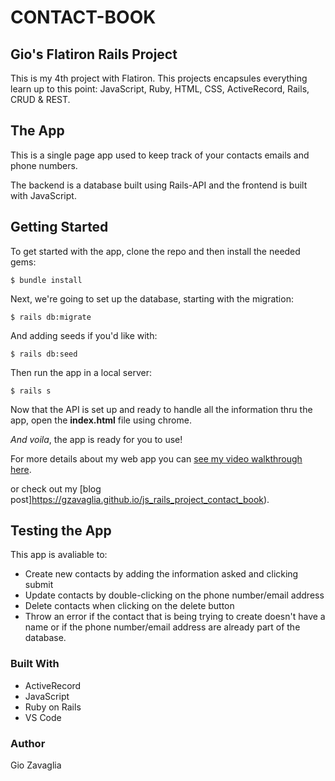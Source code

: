 # CONTACT-BOOK

## Gio's Flatiron Rails Project

This is my 4th project with Flatiron. This projects encapsules everything learn up to this point: JavaScript, Ruby, HTML, CSS, ActiveRecord, Rails, CRUD & REST.

## The App

This is a single page app used to keep track of your contacts emails and phone numbers.

The backend is a database built using Rails-API and the frontend is built with JavaScript. 

## Getting Started

To get started with the app, clone the repo and then install the needed gems:

```
$ bundle install
```

Next, we're going to set up the database, starting with the migration:

```
$ rails db:migrate
```

And adding seeds if you'd like with:

```
$ rails db:seed
```

Then run the app in a local server:

```
$ rails s
```
Now that the API is set up and ready to handle all the information thru the app, open the **index.html** file using chrome. 

*And voila*, the app is ready for you to use!

For more details about my web app you can [see my video walkthrough here](https://youtu.be/4gj6FD57kuo).

or check out my [blog post]https://gzavaglia.github.io/js_rails_project_contact_book).

## Testing the App

This app is avaliable to:
- Create new contacts by adding the information asked and clicking submit
- Update contacts by double-clicking on the phone number/email address
- Delete contacts when clicking on the delete button
- Throw an error if the contact that is being trying to create doesn't have a name or if the phone number/email address are already part of the database.


### Built With
- ActiveRecord
- JavaScript
- Ruby on Rails
- VS Code

### Author
Gio Zavaglia